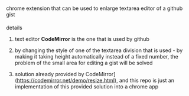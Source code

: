 ####
chrome extension that can be used to enlarge textarea editor of a github gist

####
details

1. text editor **CodeMirror** is the one that is used by github
2. by changing the style of one of the textarea division that is used - by making it taking height automatically instead of a fixed number, the problem of the small area for editing a gist will be solved

3. solution already provided by CodeMirror](https://codemirror.net/demo/resize.html), and this repo is just an implementation of this provided solution into a chrome app





